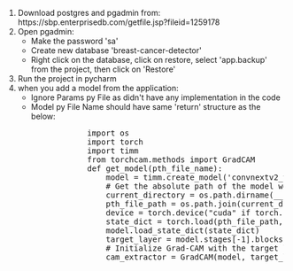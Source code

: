<ol>
    <li>
        Download postgres and pgadmin from: https://sbp.enterprisedb.com/getfile.jsp?fileid=1259178
    </li>
    <li>
        Open pgadmin:
        <ul>
            <li>
                Make the password 'sa'
            </li>
            <li>
                Create new database 'breast-cancer-detector'
            </li>
            <li>
                Right click on the database, click on restore, select 'app.backup' from the project, then click on 'Restore'
            </li>
        </ul>
    </li>
    <li>
        Run the project in pycharm
    </li>
    <li>
when you add a model from the application:
    <ul>
        <li>
            Ignore Params py File as didn't have any implementation in the code
        </li>
        <li>
            Model py File Name should have same 'return' structure as the below:
        </li>
        <pre>
            import os
            import torch
            import timm
            from torchcam.methods import GradCAM
            def get_model(pth_file_name):
                model = timm.create_model('convnextv2_tiny.fcmae_ft_in22k_in1k', pretrained=True, num_classes=3)
                # Get the absolute path of the model weights file
                current_directory = os.path.dirname(__file__)
                pth_file_path = os.path.join(current_directory, pth_file_name)
                device = torch.device("cuda" if torch.cuda.is_available() else "cpu")
                state_dict = torch.load(pth_file_path, map_location=device)
                model.load_state_dict(state_dict)
                target_layer = model.stages[-1].blocks[-2].conv_dw
                # Initialize Grad-CAM with the target layer name
                cam_extractor = GradCAM(model, target_layer=target_layer)
        </pre>
    </ul>
    </li>
</ol>